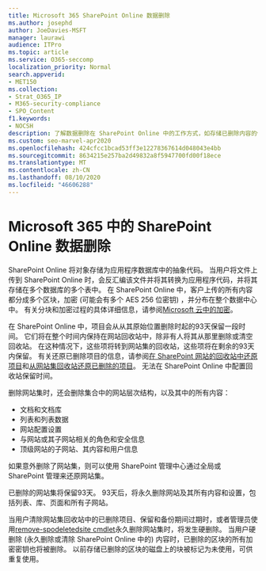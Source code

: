 ```yaml
---
title: Microsoft 365 SharePoint Online 数据删除
ms.author: josephd
author: JoeDavies-MSFT
manager: laurawi
audience: ITPro
ms.topic: article
ms.service: O365-seccomp
localization_priority: Normal
search.appverid:
- MET150
ms.collection:
- Strat_O365_IP
- M365-security-compliance
- SPO_Content
f1.keywords:
- NOCSH
description: 了解数据删除在 SharePoint Online 中的工作方式，如存储已删除内容的位置和持续时间。
ms.custom: seo-marvel-apr2020
ms.openlocfilehash: 424cfcc1bcad53ff3e12278367614d048043e4bb
ms.sourcegitcommit: 8634215e257ba2d49832a8f5947700fd00f18ece
ms.translationtype: MT
ms.contentlocale: zh-CN
ms.lasthandoff: 08/10/2020
ms.locfileid: "46606288"
---
```

# <a name="sharepoint-online-data-deletion-in-microsoft-365"></a>Microsoft 365 中的 SharePoint Online 数据删除

SharePoint Online 将对象存储为应用程序数据库中的抽象代码。 当用户将文件上传到 SharePoint Online 时，会反汇编该文件并将其转换为应用程序代码，并将其存储在多个数据库的多个表中。 在 SharePoint Online 中，客户上传的所有内容都分成多个区块，加密 (可能会有多个 AES 256 位密钥) ，并分布在整个数据中心中。 有关分块和加密过程的具体详细信息，请参阅[Microsoft 云中的加密](https://docs.microsoft.com/microsoft-365/compliance/office-365-encryption-in-the-microsoft-cloud-overview)。 

在 SharePoint Online 中，项目会从从其原始位置删除时起的93天保留一段时间。 它们将在整个时间内保持在网站回收站中，除非有人将其从那里删除或清空回收站。 在这种情况下，这些项将转到网站集的回收站，这些项将在剩余的93天内保留。 有关还原已删除项目的信息，请参阅[在 SharePoint 网站的回收站中还原项目](https://support.office.com/article/6df466b6-55f2-4898-8d6e-c0dff851a0be#ID0EAADAAA=Online
)和[从网站集回收站还原已删除的项目](https://support.office.com/article/5fa924ee-16d7-487b-9a0a-021b9062d14b)。 无法在 SharePoint Online 中配置回收站保留时间。

删除网站集时，还会删除集合中的网站层次结构，以及其中的所有内容：

- 文档和文档库
- 列表和列表数据
- 网站配置设置
- 与网站或其子网站相关的角色和安全信息
- 顶级网站的子网站、其内容和用户信息

如果意外删除了网站集，则可以使用 SharePoint 管理中心通过全局或 SharePoint 管理来还原网站集。

已删除的网站集将保留93天。 93天后，将永久删除网站及其所有内容和设置，包括列表、库、页面和所有子网站。

当用户清除网站集回收站中的已删除项目、保留和备份期间过期时，或者管理员使用[remove-spodeletedsite cmdlet](/powershell/module/sharepoint-online/Remove-SPODeletedSite?view=sharepoint-ps)永久删除网站集时，将发生硬删除。 当用户硬删除 (永久删除或清除 SharePoint Online 中的) 内容时，已删除的区块的所有加密密钥也将被删除。 以前存储已删除的区块的磁盘上的块被标记为未使用，可供重复使用。
